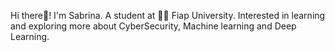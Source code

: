 Hi there👋!
I'm Sabrina. A student at 👨‍💻 Fiap University.
Interested in learning and exploring more about CyberSecurity, Machine learning and Deep Learning.
<!---
SabrinaRoses/SabrinaRoses is a ✨ special ✨ repository because its `README.md` (this file) appears on your GitHub profile.
You can click the Preview link to take a look at your changes.
--->


